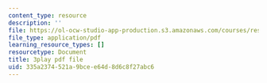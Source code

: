 ```yaml
---
content_type: resource
description: ''
file: https://ol-ocw-studio-app-production.s3.amazonaws.com/courses/res-18-009-learn-differential-equations-up-close-with-gilbert-strang-and-cleve-moler-fall-2015/335a2374521a9bcee64d8d6c8f27abc6_DkOgvZywshI.pdf
file_type: application/pdf
learning_resource_types: []
resourcetype: Document
title: 3play pdf file
uid: 335a2374-521a-9bce-e64d-8d6c8f27abc6
---
```

